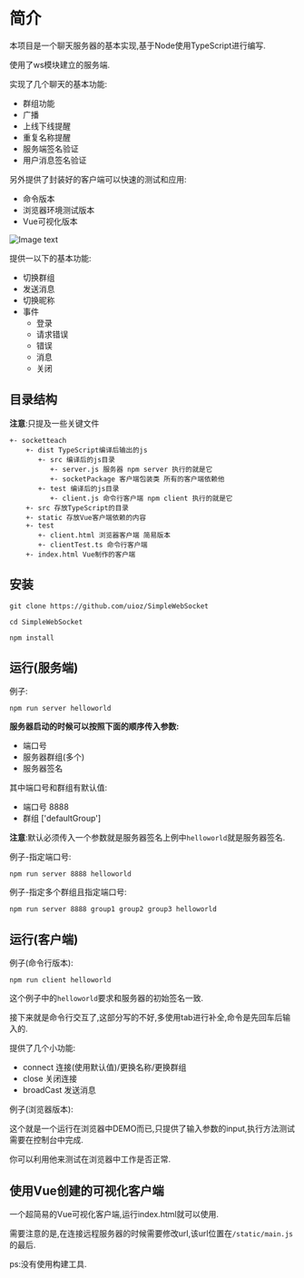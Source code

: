 # 简介

本项目是一个聊天服务器的基本实现,基于Node使用TypeScript进行编写.

使用了ws模块建立的服务端.

实现了几个聊天的基本功能:
 - 群组功能
 - 广播
 - 上线下线提醒
 - 重复名称提醒
 - 服务端签名验证
 - 用户消息签名验证

另外提供了封装好的客户端可以快速的测试和应用:
 - 命令版本
 - 浏览器环境测试版本
 - Vue可视化版本

![Image text](https://github.com/uioz/socketteach/blob/master/static/screenshot.jpg)

提供一以下的基本功能:
 - 切换群组
 - 发送消息
 - 切换昵称
 - 事件
   - 登录
   - 请求错误
   - 错误
   - 消息
   - 关闭


## 目录结构

**注意**:只提及一些关键文件
```
+- socketteach  
    +- dist TypeScript编译后输出的js
       +- src 编译后的js目录
          +- server.js 服务器 npm server 执行的就是它
          +- socketPackage 客户端包装类 所有的客户端依赖他
       +- test 编译后的js目录
          +- client.js 命令行客户端 npm client 执行的就是它
    +- src 存放TypeScript的目录  
    +- static 存放Vue客户端依赖的内容
    +- test  
       +- client.html 浏览器客户端 简易版本
       +- clientTest.ts 命令行客户端
    +- index.html Vue制作的客户端
```

## 安装

```
git clone https://github.com/uioz/SimpleWebSocket

cd SimpleWebSocket

npm install
```

## 运行(服务端)

例子:
```
npm run server helloworld
```

__服务器启动的时候可以按照下面的顺序传入参数:__
 - 端口号
 - 服务器群组(多个)
 - 服务器签名

其中端口号和群组有默认值:
 - 端口号 8888
 - 群组 ['defaultGroup']

**注意**:默认必须传入一个参数就是服务器签名上例中`helloworld`就是服务器签名.

例子-指定端口号:
```
npm run server 8888 helloworld
```

例子-指定多个群组且指定端口号:
```
npm run server 8888 group1 group2 group3 helloworld
```

## 运行(客户端)

例子(命令行版本):
```
npm run client helloworld
```
这个例子中的`helloworld`要求和服务器的初始签名一致.

接下来就是命令行交互了,这部分写的不好,多使用tab进行补全,命令是先回车后输入的.

提供了几个小功能:
 - connect 连接(使用默认值)/更换名称/更换群组
 - close 关闭连接
 - broadCast 发送消息

例子(浏览器版本):

这个就是一个运行在浏览器中DEMO而已,只提供了输入参数的input,执行方法测试需要在控制台中完成.

你可以利用他来测试在浏览器中工作是否正常.

## 使用Vue创建的可视化客户端

一个超简易的Vue可视化客户端,运行index.html就可以使用.

需要注意的是,在连接远程服务器的时候需要修改url,该url位置在`/static/main.js`的最后.

ps:没有使用构建工具.








